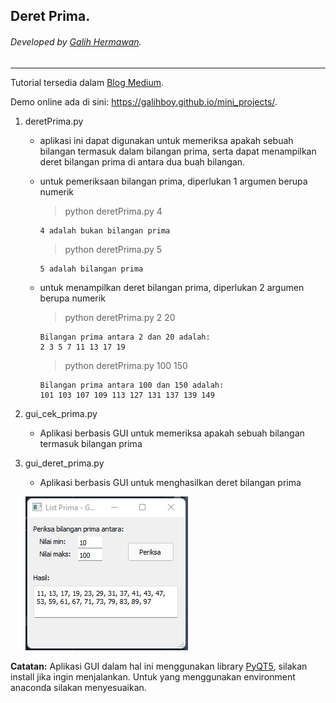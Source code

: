 ## Deret Prima.
###### Developed by [Galih Hermawan](https://galih.eu).
---

Tutorial tersedia dalam [Blog Medium](https://masgalih.medium.com/deret-bilangan-prima-dalam-python-8a343084ad6f).

Demo online ada di sini: https://galihboy.github.io/mini_projects/.

1. deretPrima.py
	- aplikasi ini dapat digunakan untuk memeriksa apakah sebuah bilangan termasuk dalam bilangan prima, serta dapat menampilkan deret bilangan prima di antara dua buah bilangan.
	- untuk pemeriksaan bilangan prima, diperlukan 1 argumen berupa numerik
        > python deretPrima.py 4
        ```
        4 adalah bukan bilangan prima
        ```
        
        > python deretPrima.py 5
        ```
        5 adalah bilangan prima
        ```
        
    - untuk menampilkan deret bilangan prima, diperlukan 2 argumen berupa numerik
        > python deretPrima.py 2 20
        ```
        Bilangan prima antara 2 dan 20 adalah:
        2 3 5 7 11 13 17 19
        ```
        
        > python deretPrima.py 100 150
        ```
        Bilangan prima antara 100 dan 150 adalah:
        101 103 107 109 113 127 131 137 139 149
        ```
2. gui_cek_prima.py
	- Aplikasi berbasis GUI untuk memeriksa apakah sebuah bilangan termasuk bilangan prima
3. gui_deret_prima.py
	- Aplikasi berbasis GUI untuk menghasilkan deret bilangan prima
	
	![GUI Deret Prima](/Deret_Prima/gui_deret_prima.jpg)
	
**Catatan:**
Aplikasi GUI dalam hal ini menggunakan library [PyQT5](https://pypi.org/project/PyQt5/), silakan install jika ingin menjalankan. Untuk yang menggunakan environment anaconda silakan menyesuaikan.
